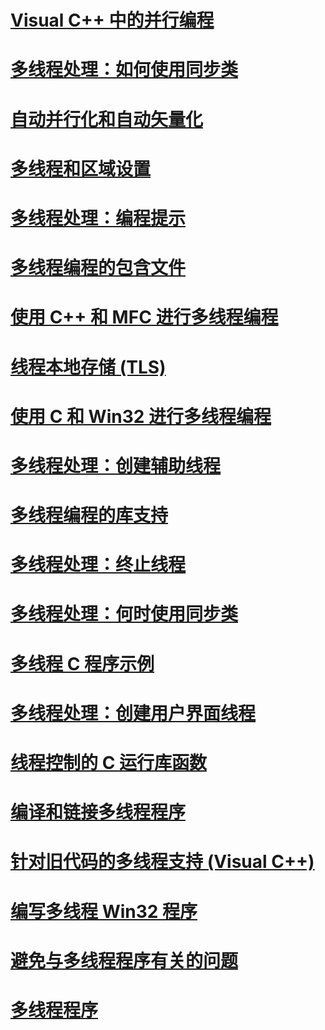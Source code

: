 # [Visual C++ 中的并行编程](parallel-programming-in-visual-cpp.md)
# [多线程处理：如何使用同步类](multithreading-how-to-use-the-synchronization-classes.md)
# [自动并行化和自动矢量化](auto-parallelization-and-auto-vectorization.md)
# [多线程和区域设置](multithreading-and-locales.md)
# [多线程处理：编程提示](multithreading-programming-tips.md)
# [多线程编程的包含文件](include-files-for-multithreading.md)
# [使用 C++ 和 MFC 进行多线程编程](multithreading-with-cpp-and-mfc.md)
# [线程本地存储 (TLS)](thread-local-storage-tls.md)
# [使用 C 和 Win32 进行多线程编程](multithreading-with-c-and-win32.md)
# [多线程处理：创建辅助线程](multithreading-creating-worker-threads.md)
# [多线程编程的库支持](library-support-for-multithreading.md)
# [多线程处理：终止线程](multithreading-terminating-threads.md)
# [多线程处理：何时使用同步类](multithreading-when-to-use-the-synchronization-classes.md)
# [多线程 C 程序示例](sample-multithread-c-program.md)
# [多线程处理：创建用户界面线程](multithreading-creating-user-interface-threads.md)
# [线程控制的 C 运行库函数](c-run-time-library-functions-for-thread-control.md)
# [编译和链接多线程程序](compiling-and-linking-multithread-programs.md)
# [针对旧代码的多线程支持 (Visual C++)](multithreading-support-for-older-code-visual-cpp.md)
# [编写多线程 Win32 程序](writing-a-multithreaded-win32-program.md)
# [避免与多线程程序有关的问题](avoiding-problem-areas-with-multithread-programs.md)
# [多线程程序](multithread-programs.md)
